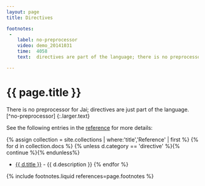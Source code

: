 ```yaml
---
layout: page
title: Directives

footnotes:
 -
    label: no-preprocessor
    video: demo_20141031
    time:  4058
    text:  directives are part of the language; there is no preprocessor system.

---
```



# {{ page.title }}

There is no preprocessor for Jai; directives are just part of the language. [^no-preprocessor]
{:.larger.text}

See the following entries in the [reference](#/reference) for more details:

{% assign collection = site.collections | where:'title','Reference' | first %}
{% for d in collection.docs %}
{% unless d.category == 'directive' %}{% continue %}{% endunless%}
- [{{ d.title }}]({{site.baseurl}}{{d.url}}#/reference) - {{ d.description }}
{% endfor %}

{% include footnotes.liquid references=page.footnotes %}
